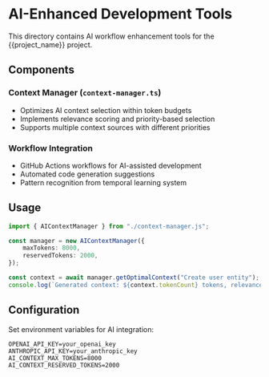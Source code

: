 # AI-Enhanced Development Tools

This directory contains AI workflow enhancement tools for the {{project_name}} project.

## Components

### Context Manager (`context-manager.ts`)

-   Optimizes AI context selection within token budgets
-   Implements relevance scoring and priority-based selection
-   Supports multiple context sources with different priorities

### Workflow Integration

-   GitHub Actions workflows for AI-assisted development
-   Automated code generation suggestions
-   Pattern recognition from temporal learning system

## Usage

```typescript
import { AIContextManager } from "./context-manager.js";

const manager = new AIContextManager({
    maxTokens: 8000,
    reservedTokens: 2000,
});

const context = await manager.getOptimalContext("Create user entity");
console.log(`Generated context: ${context.tokenCount} tokens, relevance: ${context.relevanceScore}`);
```

## Configuration

Set environment variables for AI integration:

```env
OPENAI_API_KEY=your_openai_key
ANTHROPIC_API_KEY=your_anthropic_key
AI_CONTEXT_MAX_TOKENS=8000
AI_CONTEXT_RESERVED_TOKENS=2000
```
